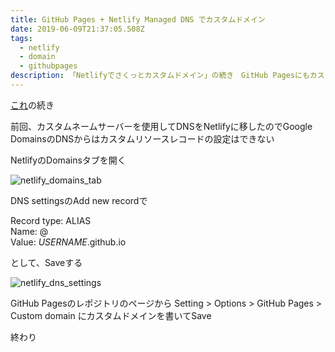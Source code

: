 ```yaml
---
title: GitHub Pages + Netlify Managed DNS でカスタムドメイン
date: 2019-06-09T21:37:05.508Z
tags:
  - netlify
  - domain
  - githubpages
description: 「Netlifyでさくっとカスタムドメイン」の続き　GitHub Pagesにもカスタムドメインを設定する
---
```

[これ](https://5ebec.netlify.com/posts/netlify%E3%81%A7%E3%81%95%E3%81%8F%E3%81%A3%E3%81%A8%E3%82%AB%E3%82%B9%E3%82%BF%E3%83%A0%E3%83%89%E3%83%A1%E3%82%A4%E3%83%B3/)の続き

前回、カスタムネームサーバーを使用してDNSをNetlifyに移したのでGoogle DomainsのDNSからはカスタムリソースレコードの設定はできない

NetlifyのDomainsタブを開く

![netlify_domains_tab](/img/uploads/netlify_domains_tab.png)

DNS settingsのAdd new recordで  

Record type: ALIAS  
Name: @  
Value: *USERNAME*.github.io  

として、Saveする

![netlify_dns_settings](/img/uploads/netlify_dns_settings.png)

GitHub Pagesのレポジトリのページから Setting > Options > GitHub Pages > Custom domain にカスタムドメインを書いてSave

終わり
